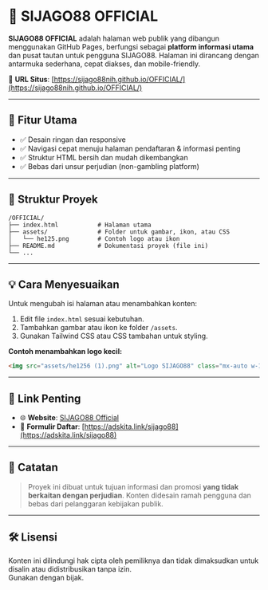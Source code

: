 # 📘 SIJAGO88 OFFICIAL

**SIJAGO88 OFFICIAL** adalah halaman web publik yang dibangun menggunakan GitHub Pages, berfungsi sebagai **platform informasi utama** dan pusat tautan untuk pengguna SIJAGO88. Halaman ini dirancang dengan antarmuka sederhana, cepat diakses, dan mobile-friendly.

🔗 **URL Situs**: [https://sijago88nih.github.io/OFFICIAL/](https://sijago88nih.github.io/OFFICIAL/)

---

## 🚀 Fitur Utama

- ✅ Desain ringan dan responsive  
- ✅ Navigasi cepat menuju halaman pendaftaran & informasi penting  
- ✅ Struktur HTML bersih dan mudah dikembangkan  
- ✅ Bebas dari unsur perjudian (non-gambling platform)

---

## 📂 Struktur Proyek

```
/OFFICIAL/
├── index.html           # Halaman utama
├── assets/              # Folder untuk gambar, ikon, atau CSS
│   └── he125.png        # Contoh logo atau ikon
├── README.md            # Dokumentasi proyek (file ini)
└── ...
```

---

## 💡 Cara Menyesuaikan

Untuk mengubah isi halaman atau menambahkan konten:
1. Edit file `index.html` sesuai kebutuhan.
2. Tambahkan gambar atau ikon ke folder `/assets`.
3. Gunakan Tailwind CSS atau CSS tambahan untuk styling.

**Contoh menambahkan logo kecil:**

```html
<img src="assets/he1256 (1).png" alt="Logo SIJAGO88" class="mx-auto w-16 h-auto mb-2 drop-shadow-md">
```

---

## 🔗 Link Penting

- 🌐 **Website**: [SIJAGO88 Official](https://sijago88nih.github.io/OFFICIAL/)
- 📝 **Formulir Daftar**: [https://adskita.link/sijago88](https://adskita.link/sijago88)

---

## 📣 Catatan

> Proyek ini dibuat untuk tujuan informasi dan promosi **yang tidak berkaitan dengan perjudian**. Konten didesain ramah pengguna dan bebas dari pelanggaran kebijakan publik.

---

## 🛠️ Lisensi

Konten ini dilindungi hak cipta oleh pemiliknya dan tidak dimaksudkan untuk disalin atau didistribusikan tanpa izin.  
Gunakan dengan bijak.
